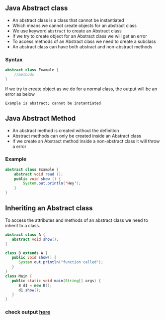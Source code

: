 ## Java Abstract class
* An abstract class is a class that cannot be instantiated
* Which means we cannot create objects for an abstract class
* We use keyword `abstract` to create an Abstract class
* If we try to create object for an Abstract class we will get an error 
* To access methods of an Abstract class we need  to create a subclass
* An abstract class can have both abstract and non-abstract methods

### Syntax
```java
abstract class Example {
	//methods
}
```
If we try to create object as we do for a normal class, the output will be an error as below

`Example is abstract; cannot be instantiated`

## Java Abstract Method
* An abstract method is created without the definition
* Abstract methods can only be created inside an Abstract class
* If we create an Abstract method inside a non-abstract class it will throw a error
### Example
```java
abstract class Example {
	abstract void read ();
	public void show () {
		System.out.println('Hey');
	}
}
```
## Inheriting an Abstract class
To access the attributes and methods of an abstract class we need to inherit to a class.
```java
abstract class A {
   abstract void show();
}

class B extends A {
   public void show() {
      System.out.println("function called");
   }
}
class Main {
   public static void main(String[] args) {
      B d1 = new B();
      d1.show();
   }
}
```
### check output [here](https://onecompiler.com/java/3w3yhgrf4)